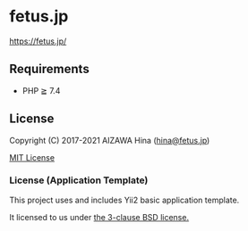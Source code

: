 fetus.jp
========

https://fetus.jp/

Requirements
------------

- PHP ≧ 7.4


License
-------

Copyright (C) 2017-2021 AIZAWA Hina (hina@fetus.jp)

[MIT License](./LICENSE)


### License (Application Template)

This project uses and includes Yii2 basic application template.

It licensed to us under [the 3-clause BSD license.](./webapp/yii-LICENSE.md)
